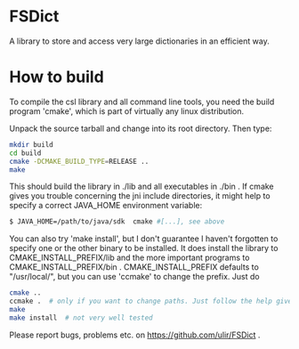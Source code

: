 FSDict
======

A library to store and access very large dictionaries in an efficient way.

How to build
============
To compile the csl library and all command line tools, you need the build
program 'cmake', which is part of virtually any linux distribution.

Unpack the source tarball and change into its root directory. Then type:

```sh
mkdir build
cd build
cmake -DCMAKE_BUILD_TYPE=RELEASE ..
make
```

This should build the library in ./lib and all executables in ./bin .
If cmake gives you trouble concerning the jni include directories, it might help
to specify a correct JAVA_HOME environment variable:

```sh
$ JAVA_HOME=/path/to/java/sdk  cmake #[...], see above
```

You can also try 'make install', but I don't guarantee I haven't forgotten
to specify one or the other binary to be installed. It does install the
library to CMAKE_INSTALL_PREFIX/lib and the more important programs to
CMAKE_INSTALL_PREFIX/bin . CMAKE_INSTALL_PREFIX defaults to "/usr/local/", but
you can use 'ccmake' to change the prefix.
Just do

```sh
cmake ..
ccmake .  # only if you want to change paths. Just follow the help given in the program.
make
make install  # not very well tested
```

Please report bugs, problems etc. on https://github.com/ulir/FSDict .
